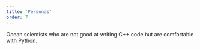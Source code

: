 ```yaml
---
title: 'Personas'
order: 7
---
```

Ocean scientists who are not good at writing C++ code but are comfortable with Python. 